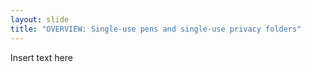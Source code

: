```yaml
---
layout: slide
title: "OVERVIEW: Single-use pens and single-use privacy folders"
---
```


Insert text here